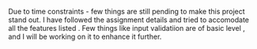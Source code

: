 Due to time constraints - few things are still pending to make this project stand out.
I have followed the assignment details and tried to accomodate all the features listed .
Few things like input validatiion are of basic level , and I will be working on it to enhance it further.
